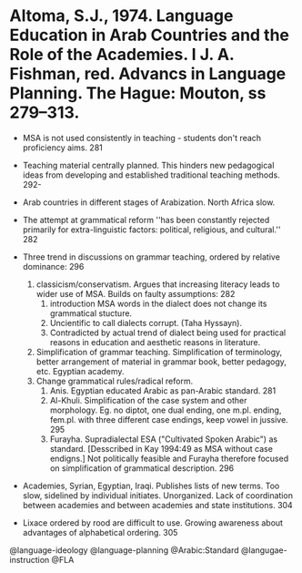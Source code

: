# Altoma, S.J., 1974. Language Education in Arab Countries and the Role of the Academies.  I J. A. Fishman, red. Advancs in Language Planning. The Hague: Mouton, ss 279–313.

- MSA is not used consistently in teaching - students don't reach proficiency aims. 281

- Teaching material centrally planned. This hinders new pedagogical ideas from developing and established traditional teaching methods. 292-

- Arab countries in different stages of Arabization. North Africa slow.

- The attempt at grammatical reform  ''has been constantly rejected primarily for extra-linguistic factors: political, religious, and cultural.'' 282

- Three trend in discussions on grammar teaching, ordered by relative dominance: 296
  1. classicism/conservatism. Argues that increasing literacy leads to wider use of MSA. Builds on faulty assumptions: 282
     1. introduction  MSA words in the dialect does not change its grammatical stucture. 
     2. Uncientific to call dialects corrupt. (Taha Hyssayn). 
     3. Contradicted by actual trend of dialect being used for practical reasons in education and aesthetic reasons in literature.
  2. Simplification of grammar teaching. Simplification of terminology, better arrangement of material in grammar book, better pedagogy, etc. Egyptian academy.
  3. Change grammatical rules/radical reform.
     1. Anis. Egyptian educated Arabic as pan-Arabic standard. 281
     2. Al-Khuli. Simplification of the case system and other morphology. Eg. no diptot, one dual ending, one m.pl. ending, fem.pl. with three different case endings, keep vowel in jussive. 295
     3. Furayha. Supradialectal ESA ("Cultivated Spoken Arabic") as standard. [Desscribed in Kay 1994:49 as MSA without case endigns.] Not politically feasible and Furayha therefore focused on simplification of grammatical description. 296

- Academies, Syrian, Egyptian, Iraqi. Publishes lists of new terms. Too slow, sidelined by individual initiates. Unorganized. Lack of coordination between academies and between academies and state institutions. 304

- Lixace ordered by rood are difficult to use. Growing awareness about advantages of alphabetical ordering. 305

@language-ideology
@language-planning
@Arabic:Standard
@langugae-instruction
@FLA
